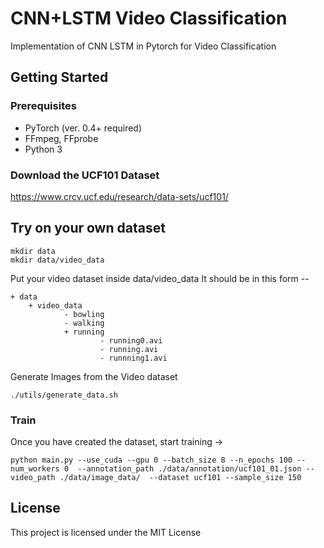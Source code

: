 # CNN+LSTM Video Classification
Implementation of CNN LSTM in Pytorch for Video Classification

## Getting Started
### Prerequisites
* PyTorch (ver. 0.4+ required)
* FFmpeg, FFprobe
* Python 3


### Download the UCF101 Dataset
https://www.crcv.ucf.edu/research/data-sets/ucf101/


## Try on your own dataset 

```
mkdir data
mkdir data/video_data
```
Put your video dataset inside data/video_data
It should be in this form --

```
+ data 
    + video_data    
            - bowling
            - walking
            + running 
                    - running0.avi
                    - running.avi
                    - runnning1.avi
```

Generate Images from the Video dataset
```
./utils/generate_data.sh
```

### Train
Once you have created the dataset, start training ->
```
python main.py --use_cuda --gpu 0 --batch_size 8 --n_epochs 100 --num_workers 0  --annotation_path ./data/annotation/ucf101_01.json --video_path ./data/image_data/  --dataset ucf101 --sample_size 150
```



## License
This project is licensed under the MIT License 


